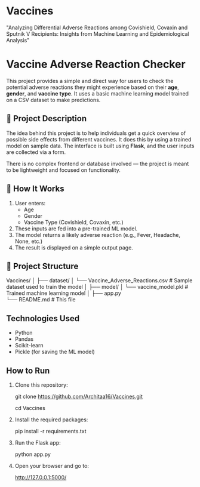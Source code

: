 # Vaccines
"Analyzing Differential Adverse Reactions among Covishield, Covaxin and Sputnik V Recipients: Insights from Machine Learning and Epidemiological Analysis"

# Vaccine Adverse Reaction Checker

This project provides a simple and direct way for users to check the potential adverse reactions they might experience based on their **age**, **gender**, and **vaccine type**. It uses a basic machine learning model trained on a CSV dataset to make predictions.

## 📝 Project Description

The idea behind this project is to help individuals get a quick overview of possible side effects from different vaccines. It does this by using a trained model on sample data. The interface is built using **Flask**, and the user inputs are collected via a form.

There is no complex frontend or database involved — the project is meant to be lightweight and focused on functionality.

## 🧩 How It Works

1. User enters:
   - Age
   - Gender
   - Vaccine Type (Covishield, Covaxin, etc.)
2. These inputs are fed into a pre-trained ML model.
3. The model returns a likely adverse reaction (e.g., Fever, Headache, None, etc.)
4. The result is displayed on a simple output page.

## 📁 Project Structure

Vaccines/
│
├── dataset/
│   └── Vaccine_Adverse_Reactions.csv    # Sample dataset used to train the model
│
├── model/
│   └── vaccine_model.pkl                # Trained machine learning model 
│
├── app.py                              
└── README.md                            # This file

##  Technologies Used

- Python
- Pandas
- Scikit-learn
- Pickle (for saving the ML model)

##  How to Run

1. Clone this repository:

   git clone https://github.com/Architaa16/Vaccines.git
   
   cd Vaccines

3. Install the required packages:

   pip install -r requirements.txt


4. Run the Flask app:

   python app.py


5. Open your browser and go to:

    http://127.0.0.1:5000/

